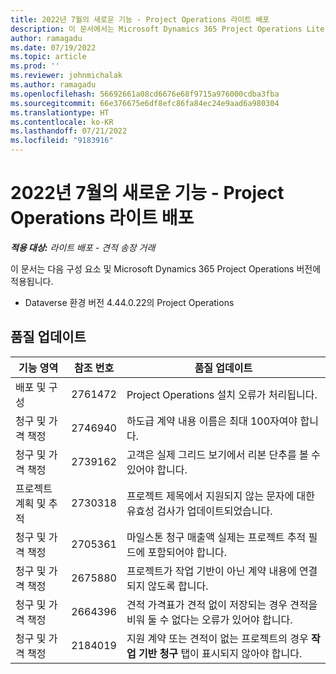 ```yaml
---
title: 2022년 7월의 새로운 기능 - Project Operations 라이트 배포
description: 이 문서에서는 Microsoft Dynamics 365 Project Operations Lite 배포의 2022년 7월 릴리스에서 사용할 수 있는 품질 업데이트에 대한 정보를 제공합니다.
author: ramagadu
ms.date: 07/19/2022
ms.topic: article
ms.prod: ''
ms.reviewer: johnmichalak
ms.author: ramagadu
ms.openlocfilehash: 56692661a08cd6676e68f9715a976000cdba3fba
ms.sourcegitcommit: 66e376675e6df8efc86fa84ec24e9aad6a980304
ms.translationtype: HT
ms.contentlocale: ko-KR
ms.lasthandoff: 07/21/2022
ms.locfileid: "9183916"
---
```

# <a name="whats-new-july-2022---project-operations-lite-deployment"></a>2022년 7월의 새로운 기능 - Project Operations 라이트 배포

_**적용 대상:** 라이트 배포 - 견적 송장 거래_

이 문서는 다음 구성 요소 및 Microsoft Dynamics 365 Project Operations 버전에 적용됩니다.

- Dataverse 환경 버전 4.44.0.22의 Project Operations

## <a name="quality-updates"></a>품질 업데이트

| 기능 영역 | 참조 번호 | 품질 업데이트 |
| --- | --- | --- |
| 배포 및 구성 | 2761472 | Project Operations 설치 오류가 처리됩니다. |
| 청구 및 가격 책정 | 2746940 | 하도급 계약 내용 이름은 최대 100자여야 합니다. |
| 청구 및 가격 책정 | 2739162 | 고객은 실제 그리드 보기에서 리본 단추를 볼 수 있어야 합니다. |
| 프로젝트 계획 및 추적 | 2730318 | 프로젝트 제목에서 지원되지 않는 문자에 대한 유효성 검사가 업데이트되었습니다. |
| 청구 및 가격 책정 | 2705361 | 마일스톤 청구 매출액 실제는 프로젝트 추적 필드에 포함되어야 합니다. |
| 청구 및 가격 책정 | 2675880 | 프로젝트가 작업 기반이 아닌 계약 내용에 연결되지 않도록 합니다. |
| 청구 및 가격 책정 | 2664396 | 견적 가격표가 견적 없이 저장되는 경우 견적을 비워 둘 수 없다는 오류가 있어야 합니다. |
| 청구 및 가격 책정 | 2184019 | 지원 계약 또는 견적이 없는 프로젝트의 경우 **작업 기반 청구** 탭이 표시되지 않아야 합니다. |
